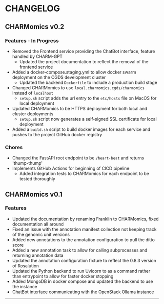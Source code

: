 # CHANGELOG

## CHARMomics v0.2

### Features - In Progress

- Removed the Frontend service providing the ChatBot interface, feature handled by CHARM-GPT
  - Updated the project documentation to reflect the removal of the frontend service
- Added a docker-compose.staging.yml to allow docker swarm deployment on the CGDS development cluster
  - Updated the backend `Dockerfile` to include a production build stage
- Changed CHARMomics to use `local.charmomics.cgds/charmomics` instead of `localhost`
  - `setup.sh` script adds the url entry to the `etc/hosts` file on MacOS for local deployment
- Updated CHARMomics to be HTTPS deployment for both local and cluster deployments
  - `setup.sh` script now generates a self-signed SSL certificate for local deployment
- Added a `build.sh` script to build docker images for each service and pushes to the project GitHub docker registry

### Chores

- Changed the FastAPI root endpoint to be `/heart-beat` and returns 'thump-thump'
- Implements GitHub Actions for beginning of CICD pipeline
  - Added integration tests to CHARMomics for each endpoint to be tested thoroughly

## CHARMomics v0.1

### Features

- Updated the documentation by renaming Franklin to CHARMomics, fixed documentation all around
- Fixed an issue with the annotation manifest collection not keeping track of the genomic unit versions
- Added new annotations to the annotation configuration to pull the ditto score
- Added a new annotation task to allow for calling subprocesses and returning annotation data
- Updated the annotation configuration fixture to reflect the 0.8.3 version of Rosalution
- Updated the Python backend to run Uvicorn to as a command rather than entrypoint to allow for faster docker stopping
- Added MongoDB in docker compose and updated the backend to use the instance
- ChatBot interface communicating with the OpenStack Ollama instance

---
